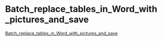 # Batch_replace_tables_in_Word_with_pictures_and_save
[Batch_replace_tables_in_Word_with_pictures_and_save](https://aiwithcloud.com/2022/09/14/batch_replace_tables_in_word_with_pictures_and_save/)